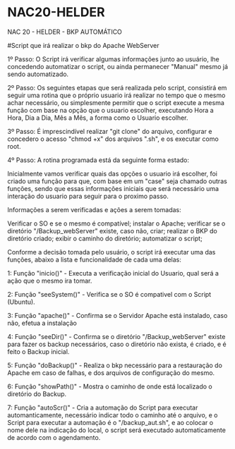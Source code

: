 # NAC20-HELDER
NAC 20 - HELDER - BKP AUTOMÁTICO

#Script que irá realizar o bkp do Apache WebServer


1º Passo: O Script irá verificar algumas informações junto ao usuário, lhe concedendo  automatizar o script, ou ainda permanecer "Manual" mesmo já sendo automatizado.

2º Passo: Os seguintes etapas que será realizada pelo script, consistirá em seguir uma rotina que o próprio usuario irá realizar no tempo que o mesmo achar necessário, ou simplesmente permitir que o script execute a mesma função com base na opção que o usuario escolher, executando Hora a Hora, Dia a Dia, Mês a Mês, a forma como o Usuario escolher.

3º Passo: É imprescindível realizar "git clone" do arquivo, configurar e concedero o acesso "chmod +x" dos arquivos ".sh", e os executar como root.

4º Passo: A rotina programada está da seguinte forma estado:

Inicialmente vamos verificar quais das opções o usuario irá escolher, foi criado uma função para que, com base em um "case" seja chamado outras funções, sendo que essas informações iniciais que será necessário uma interação do usuario para seguir para o proximo passo.

Informações a serem verificadas e ações a serem tomadas:

Verificar o SO e se o mesmo é compatível; instalar o Apache; verificar se o diretório "/Backup_webServer" existe, caso não, criar; realizar o BKP do diretório criado; exibir o caminho do diretório; automatizar o script;


Conforme a decisão tomada pelo usuário, o script irá executar uma das funções, abaixo a lista e funcionalidade de cada uma delas:



1: Função "inicio()" - Executa a verificação inicial do Usuario, qual será a ação que o mesmo ira tomar.

2: Função "seeSystem()" - Verifica se o SO é compativel com o Script (Ubuntu).

3: Função "apache()" - Confirma se o Servidor Apache está instalado, caso não, efetua a instalação

4: Função "seeDir()" - Confirma se o diretório "/Backup_webServer" existe para fazer os backup necessários, caso o diretório não exista, é criado, e é feito o Backup inicial.

5: Função "doBackup()" - Realiza o bkp necessário para a restauração do Apache em caso de falhas, e dos arquivos de configuração do mesmo.

6: Função "showPath()" - Mostra o caminho de onde está localizado o diretório do Backup.

7: Função "autoScr()" - Cria a automação do Script para executar automanticamente, necessário indicar todo o caminho até o arquivo, e o Script para  executar a automação é o "/backup_aut.sh", e ao colocar o nome dele na indicação do local, o script será executado automaticamente de acordo com o agendamento.
